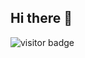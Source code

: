 ## Hi there 👋
![visitor badge](https://visitor-badge.laobi.icu/badge?page_id=jwenjian.visitor-badge&left_text=My%20Page%20Visitors)

<!--
**Mosensei7/Mosensei7** is a ✨ _special_ ✨ repository because its `README.md` (this file) appears on your GitHub profile.

Here are some ideas to get you started:

- 🔭 I’m currently working on ...
- 🌱 I’m currently learning Full-stack web development, Mobile development using Flutter, AI
- 👯 I’m looking to collaborate on ...
- 🤔 I’m looking for help with ...
- 💬 Ask me about ...
- 📫 How to reach me: ...
- 😄 Pronouns: ...
- ⚡ Fun fact: ...
-->
